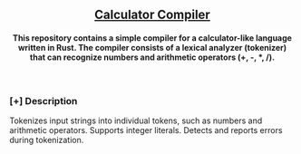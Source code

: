 <h2 align="center"><u>Calculator Compiler</u></h2>

<h4 align="center"> This repository contains a simple compiler for a calculator-like language written in Rust. The compiler consists of a lexical analyzer (tokenizer) that can recognize numbers and arithmetic operators (+, -, *, /). </h4>

<p align="center">
<br>
</p>

### [+] Description
Tokenizes input strings into individual tokens, such as numbers and arithmetic operators.
Supports integer literals.
Detects and reports errors during tokenization.

